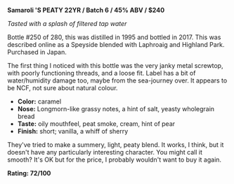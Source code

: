 **Samaroli 'S PEATY 22YR / Batch 6 / 45% ABV / $240**

*Tasted with a splash of filtered tap water*

Bottle #250 of 280, this was distilled in 1995 and bottled in 2017.  This was described online as a Speyside blended with Laphroaig and Highland Park.  Purchased in Japan.

The first thing I noticed with this bottle was the very janky metal screwtop, with poorly functioning threads, and a loose fit.  Label has a bit of water/humidity damage too, maybe from the sea-journey over.  It appears to be NCF, not sure about natural colour.

* **Color:** caramel
* **Nose:** Longmorn-like grassy notes, a hint of salt, yeasty wholegrain bread
* **Taste:** oily mouthfeel, peat smoke, cream, hint of pear
* **Finish:** short; vanilla, a whiff of sherry

They've tried to make a summery, light, peaty blend.  It works, I think, but it doesn't have any particularly interesting character.  You might call it smooth?  It's OK but for the price, I probably wouldn't want to buy it again.

**Rating: 72/100**